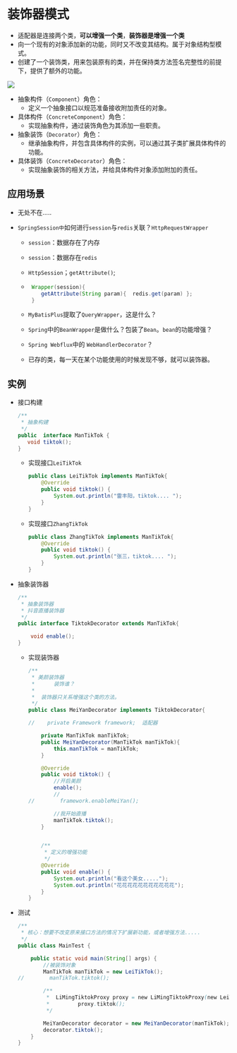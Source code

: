 # 装饰器模式

- 适配器是连接两个类，**可以增强一个类**，**装饰器是增强一个类**
- 向一个现有的对象添加新的功能，同时又不改变其结构。属于对象结构型模式。
- 创建了一个装饰类，用来包装原有的类，并在保持类方法签名完整性的前提下，提供了额外的功能。

![](http://www.dxb02.top/photos/design/11.jpg)

- 抽象构件（`Component`）角色：
  - 定义一个抽象接口以规范准备接收附加责任的对象。
- 具体构件（`ConcreteComponent`）角色：
  - 实现抽象构件，通过装饰角色为其添加一些职责。
- 抽象装饰（`Decorator`）角色：
  - 继承抽象构件，并包含具体构件的实例，可以通过其子类扩展具体构件的功能。
- 具体装饰（`ConcreteDecorator`）角色：
  - 实现抽象装饰的相关方法，并给具体构件对象添加附加的责任。

## 应用场景

- 无处不在.....

- `SpringSession中`如何进行`session`与`redis`关联？`HttpRequestWrapper`

  - `session`：数据存在了内存

  - `session`：数据存在`redis`

  - `HttpSession`；`getAttribute()`;

  - ```java
     Wrapper(session){
      	getAttribute(String param){  redis.get(param) };
     }
    ```

  - `MyBatisPlus`提取了`QueryWrapper`，这是什么？

  - `Spring`中的`BeanWrapper`是做什么？包装了`Bean`。`bean`的功能增强？

  - `Spring Webflux`中的 `WebHandlerDecorator`？

  - 已存的类，每一天在某个功能使用的时候发现不够，就可以装饰器。

## 实例

- 接口构建

  ```java
  /**
   * 抽象构建
   */
  public  interface ManTikTok {
     void tiktok();
  }
  
  ```

  - 实现接口`LeiTikTok`

    ```java
    public class LeiTikTok implements ManTikTok{
        @Override
        public void tiktok() {
            System.out.println("雷丰阳，tiktok.... ");
        }
    }
    ```

  - 实现接口`ZhangTikTok`

    ```java
    public class ZhangTikTok implements ManTikTok{
        @Override
        public void tiktok() {
            System.out.println("张三，tiktok.... ");
        }
    }
    ```

- 抽象装饰器

  ```java
  /**
   * 抽象装饰器
   * 抖音直播装饰器
   */
  public interface TiktokDecorator extends ManTikTok{
  
      void enable();
  }
  
  ```

  - 实现装饰器

    ```java
    /**
     * 美颜装饰器
     *      装饰谁？
     *
     *  装饰器只关系增强这个类的方法。
     */
    public class MeiYanDecorator implements TiktokDecorator{
    
    //    private Framework framework;  适配器
    
        private ManTikTok manTikTok;
        public MeiYanDecorator(ManTikTok manTikTok){
            this.manTikTok = manTikTok;
        }
    
        @Override
        public void tiktok() {
            //开启美颜
            enable();
            //
    //        framework.enableMeiYan();
    
            //我开始直播
            manTikTok.tiktok();
        }
    
    
        /**
         * 定义的增强功能
         */
        @Override
        public void enable() {
            System.out.println("看这个美女.....");
            System.out.println("花花花花花花花花花花花");
        }
    }
    
    ```

- 测试

  ```java
  /**
   * 核心：想要不改变原来接口方法的情况下扩展新功能，或者增强方法.....
   */
  public class MainTest {
  
      public static void main(String[] args) {
          //被装饰对象
          ManTikTok manTikTok = new LeiTikTok();
  //        manTikTok.tiktok();
  
          /**
           *  LiMingTiktokProxy proxy = new LiMingTiktokProxy(new LeiTikTok());
           *         proxy.tiktok();
           */
  
          MeiYanDecorator decorator = new MeiYanDecorator(manTikTok);
          decorator.tiktok();
      }
  }
  ```

  

  